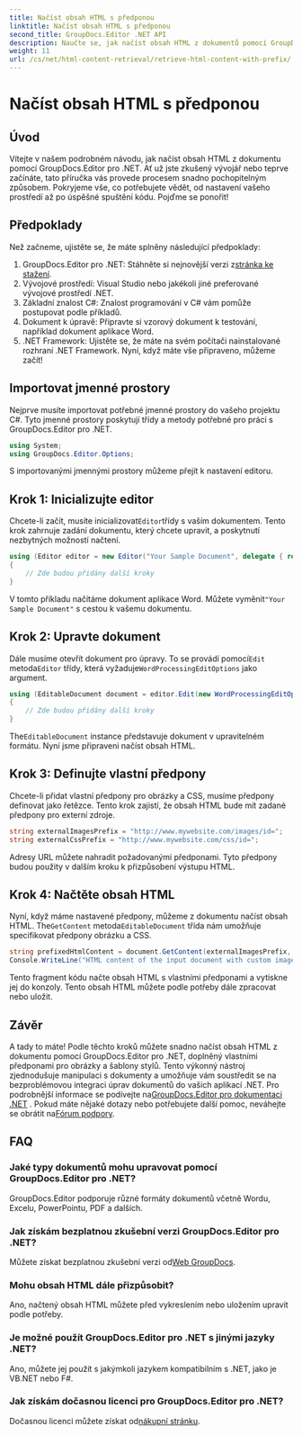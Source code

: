 ```yaml
---
title: Načíst obsah HTML s předponou
linktitle: Načíst obsah HTML s předponou
second_title: GroupDocs.Editor .NET API
description: Naučte se, jak načíst obsah HTML z dokumentů pomocí GroupDocs.Editor pro .NET s vlastními předponami pro obrázky a šablony stylů. Včetně průvodce krok za krokem.
weight: 11
url: /cs/net/html-content-retrieval/retrieve-html-content-with-prefix/
---
```


# Načíst obsah HTML s předponou

## Úvod
Vítejte v našem podrobném návodu, jak načíst obsah HTML z dokumentu pomocí GroupDocs.Editor pro .NET. Ať už jste zkušený vývojář nebo teprve začínáte, tato příručka vás provede procesem snadno pochopitelným způsobem. Pokryjeme vše, co potřebujete vědět, od nastavení vašeho prostředí až po úspěšné spuštění kódu. Pojďme se ponořit!
## Předpoklady
Než začneme, ujistěte se, že máte splněny následující předpoklady:
1.  GroupDocs.Editor pro .NET: Stáhněte si nejnovější verzi z[stránka ke stažení](https://releases.groupdocs.com/editor/net/).
2. Vývojové prostředí: Visual Studio nebo jakékoli jiné preferované vývojové prostředí .NET.
3. Základní znalost C#: Znalost programování v C# vám pomůže postupovat podle příkladů.
4. Dokument k úpravě: Připravte si vzorový dokument k testování, například dokument aplikace Word.
5. .NET Framework: Ujistěte se, že máte na svém počítači nainstalované rozhraní .NET Framework.
Nyní, když máte vše připraveno, můžeme začít!
## Importovat jmenné prostory
Nejprve musíte importovat potřebné jmenné prostory do vašeho projektu C#. Tyto jmenné prostory poskytují třídy a metody potřebné pro práci s GroupDocs.Editor pro .NET.
```csharp
using System;
using GroupDocs.Editor.Options;
```
S importovanými jmennými prostory můžeme přejít k nastavení editoru.
## Krok 1: Inicializujte editor
 Chcete-li začít, musíte inicializovat`Editor`třídy s vaším dokumentem. Tento krok zahrnuje zadání dokumentu, který chcete upravit, a poskytnutí nezbytných možností načtení.
```csharp
using (Editor editor = new Editor("Your Sample Document", delegate { return new WordProcessingLoadOptions(); }))
{
    // Zde budou přidány další kroky
}
```
 V tomto příkladu načítáme dokument aplikace Word. Můžete vyměnit`"Your Sample Document"` s cestou k vašemu dokumentu.
## Krok 2: Upravte dokument
 Dále musíme otevřít dokument pro úpravy. To se provádí pomocí`Edit` metoda`Editor` třídy, která vyžaduje`WordProcessingEditOptions` jako argument.
```csharp
using (EditableDocument document = editor.Edit(new WordProcessingEditOptions()))
{
    // Zde budou přidány další kroky
}
```
 The`EditableDocument` instance představuje dokument v upravitelném formátu. Nyní jsme připraveni načíst obsah HTML.
## Krok 3: Definujte vlastní předpony
Chcete-li přidat vlastní předpony pro obrázky a CSS, musíme předpony definovat jako řetězce. Tento krok zajistí, že obsah HTML bude mít zadané předpony pro externí zdroje.
```csharp
string externalImagesPrefix = "http://www.mywebsite.com/images/id=";
string externalCssPrefix = "http://www.mywebsite.com/css/id=";
```
Adresy URL můžete nahradit požadovanými předponami. Tyto předpony budou použity v dalším kroku k přizpůsobení výstupu HTML.
## Krok 4: Načtěte obsah HTML
Nyní, když máme nastavené předpony, můžeme z dokumentu načíst obsah HTML. The`GetContent` metoda`EditableDocument` třída nám umožňuje specifikovat předpony obrázku a CSS.
```csharp
string prefixedHtmlContent = document.GetContent(externalImagesPrefix, externalCssPrefix);
Console.WriteLine("HTML content of the input document with custom image and stylesheet prefixes: {0}", prefixedHtmlContent);
```
Tento fragment kódu načte obsah HTML s vlastními předponami a vytiskne jej do konzoly. Tento obsah HTML můžete podle potřeby dále zpracovat nebo uložit.
## Závěr
A tady to máte! Podle těchto kroků můžete snadno načíst obsah HTML z dokumentu pomocí GroupDocs.Editor pro .NET, doplněný vlastními předponami pro obrázky a šablony stylů. Tento výkonný nástroj zjednodušuje manipulaci s dokumenty a umožňuje vám soustředit se na bezproblémovou integraci úprav dokumentů do vašich aplikací .NET.
 Pro podrobnější informace se podívejte na[GroupDocs.Editor pro dokumentaci .NET](https://tutorials.groupdocs.com/editor/net/) . Pokud máte nějaké dotazy nebo potřebujete další pomoc, neváhejte se obrátit na[Fórum podpory](https://forum.groupdocs.com/c/editor/20).
## FAQ
### Jaké typy dokumentů mohu upravovat pomocí GroupDocs.Editor pro .NET?
GroupDocs.Editor podporuje různé formáty dokumentů včetně Wordu, Excelu, PowerPointu, PDF a dalších.
### Jak získám bezplatnou zkušební verzi GroupDocs.Editor pro .NET?
 Můžete získat bezplatnou zkušební verzi od[Web GroupDocs](https://releases.groupdocs.com/).
### Mohu obsah HTML dále přizpůsobit?
Ano, načtený obsah HTML můžete před vykreslením nebo uložením upravit podle potřeby.
### Je možné použít GroupDocs.Editor pro .NET s jinými jazyky .NET?
Ano, můžete jej použít s jakýmkoli jazykem kompatibilním s .NET, jako je VB.NET nebo F#.
### Jak získám dočasnou licenci pro GroupDocs.Editor pro .NET?
 Dočasnou licenci můžete získat od[nákupní stránku](https://purchase.groupdocs.com/temporary-license/).